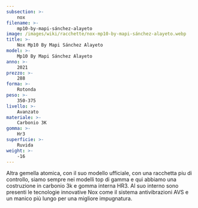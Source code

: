 ```yaml
---
subsection: >-
    nox
filename: >-
    mp10-by-mapi-sánchez-alayeto
image: /images/wiki/racchette/nox-mp10-by-mapi-sánchez-alayeto.webp
title: >-
    Nox Mp10 By Mapi Sánchez Alayeto
model: >-
    Mp10 By Mapi Sánchez Alayeto
anno: >-
    2021
prezzo: >-
    288
forma: >-
    Rotonda
peso: >-
    350-375
livello: >-
    Avanzato
materiale: >-
    Carbonio 3K
gomma: >-
    Hr3
superficie: >-
    Ruvida
weight: >-
    -16
---
```

Altra gemella atomica, con il suo modello ufficiale, con una racchetta piu di controllo, siamo sempre nei modelli top di gamma e qui abbiamo una costruzione in carbonio 3k e gomma interna HR3. Al suo interno sono presenti le tecnologie innovative Nox come il sistema antivibrazioni AVS e un manico più lungo per una migliore impugnatura.